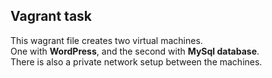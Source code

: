 ## Vagrant task
This wagrant file creates two virtual machines.   
One with **WordPress**, and the second with **MySql database**.   
There is also a private network setup between the machines.

